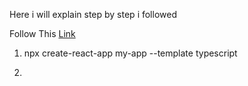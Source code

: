 Here i will explain step by step i followed

Follow This [Link](https://www.youtube.com/watch?v=F2JCjVSZlG0&t=134s)

1. npx create-react-app my-app --template typescript

2.
